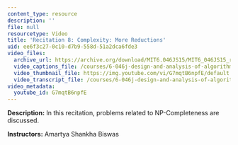 ```yaml
---
content_type: resource
description: ''
file: null
resourcetype: Video
title: 'Recitation 8: Complexity: More Reductions'
uid: ee6f3c27-0c10-d7b9-558d-51a2dca6fde3
video_files:
  archive_url: https://archive.org/download/MIT6.046JS15/MIT6_046JS15_rec08_300k.mp4
  video_captions_file: /courses/6-046j-design-and-analysis-of-algorithms-spring-2015/63d0f9f9246457c482bf81299e04ba13_G7mqtB6npfE.vtt
  video_thumbnail_file: https://img.youtube.com/vi/G7mqtB6npfE/default.jpg
  video_transcript_file: /courses/6-046j-design-and-analysis-of-algorithms-spring-2015/388be709efd841104a32e7076592f24e_G7mqtB6npfE.pdf
video_metadata:
  youtube_id: G7mqtB6npfE
---
```


**Description:** In this recitation, problems related to NP-Completeness are discussed.

**Instructors:** Amartya Shankha Biswas